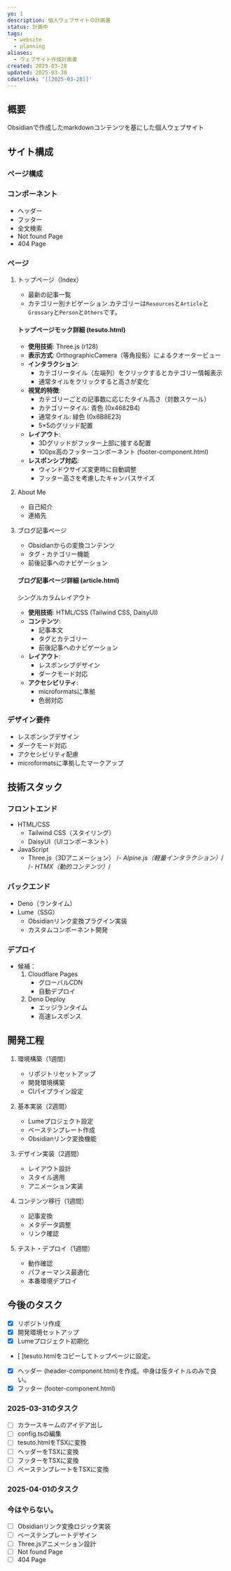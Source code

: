 ```yaml
---
yo: 1
description: 個人ウェブサイトの計画書
status: 計画中
tags:
  - website
  - planning
aliases:
  - ウェブサイト作成計画書
created: 2025-03-28
updated: 2025-03-30
cdatelink: '[[2025-03-28]]'
---
```


## 概要
Obsidianで作成したmarkdownコンテンツを基にした個人ウェブサイト

## サイト構成

### ページ構成
### コンポーネント
- ヘッダー
- フッター
- 全文検索
- Not found Page
- 404 Page

### ページ
1. トップページ（Index）
   - 最新の記事一覧
   - カテゴリー別ナビゲーション.カテゴリーは`Resources`と`Article`と`Grossary`と`Person`と`Others`です。
   
   #### トップページモック詳細 (tesuto.html)
   - **使用技術**: Three.js (r128)
   - **表示方式**: OrthographicCamera（等角投影）によるクオータービュー
   - **インタラクション**:
     - カテゴリータイル（左端列）をクリックするとカテゴリー情報表示
     - 通常タイルをクリックすると高さが変化
   - **視覚的特徴**:
     - カテゴリーごとの記事数に応じたタイル高さ（対数スケール）
     - カテゴリータイル: 青色 (0x4682B4)
     - 通常タイル: 緑色 (0x6B8E23)
     - 5×5のグリッド配置
   - **レイアウト**:
     - 3Dグリッドがフッター上部に接する配置
     - 100px高のフッターコンポーネント (footer-component.html)
   - **レスポンシブ対応**:
     - ウィンドウサイズ変更時に自動調整
     - フッター高さを考慮したキャンバスサイズ

2. About Me
   - 自己紹介
   - 連絡先

3. ブログ記事ページ
   - Obsidianからの変換コンテンツ
   - タグ・カテゴリー機能
   - 前後記事へのナビゲーション

   #### ブログ記事ページ詳細 (article.html)
   シングルカラムレイアウト
   - **使用技術**: HTML/CSS (Tailwind CSS, DaisyUI)
   - **コンテンツ**:
     - 記事本文
     - タグとカテゴリー
     - 前後記事へのナビゲーション
   - **レイアウト**:
     - レスポンシブデザイン
     - ダークモード対応
   - **アクセシビリティ**:
     - microformatsに準拠
     - 色弱対応

### デザイン要件
- レスポンシブデザイン
- ダークモード対応
- アクセシビリティ配慮
- microformatsに準拠したマークアップ

## 技術スタック

### フロントエンド
- HTML/CSS
  - Tailwind CSS（スタイリング）
  - DaisyUI（UIコンポーネント）
- JavaScript
  - Three.js（3Dアニメーション）
  /*- Alpine.js（軽量インタラクション）*/
  /*- HTMX（動的コンテンツ）*/

### バックエンド
- Deno（ランタイム）
- Lume（SSG）
  - Obsidianリンク変換プラグイン実装
  - カスタムコンポーネント開発

### デプロイ
- 候補：
  1. Cloudflare Pages
     - グローバルCDN
     - 自動デプロイ
  2. Deno Deploy
     - エッジランタイム
     - 高速レスポンス

## 開発工程

1. 環境構築（1週間）
   - リポジトリセットアップ
   - 開発環境構築
   - CIパイプライン設定

2. 基本実装（2週間）
   - Lumeプロジェクト設定
   - ベーステンプレート作成
   - Obsidianリンク変換機能

3. デザイン実装（2週間）
   - レイアウト設計
   - スタイル適用
   - アニメーション実装

4. コンテンツ移行（1週間）
   - 記事変換
   - メタデータ調整
   - リンク確認

5. テスト・デプロイ（1週間）
   - 動作確認
   - パフォーマンス最適化
   - 本番環境デプロイ

## 今後のタスク
- [x] リポジトリ作成
- [x] 開発環境セットアップ
- [x] Lumeプロジェクト初期化
- [ ]tesuto.htmlをコピーしてトップページに設定。
- [x] ヘッダー (header-component.html)を作成。中身は仮タイトルのみで良い。
- [x] フッター (footer-component.html)
### 2025-03-31のタスク
- [ ] カラースキームのアイデア出し
- [ ] config.tsの編集 
- [ ] tesuto.htmlをTSXに変換
- [ ] ヘッダーをTSXに変換
- [ ] フッターをTSXに変換
- [ ] ベーステンプレートをTSXに変換

### 2025-04-01のタスク

### 今はやらない。
- [ ] Obsidianリンク変換ロジック実装
- [ ] ベーステンプレートデザイン
- [ ] Three.jsアニメーション設計
- [ ] Not found Page
- [ ] 404 Page